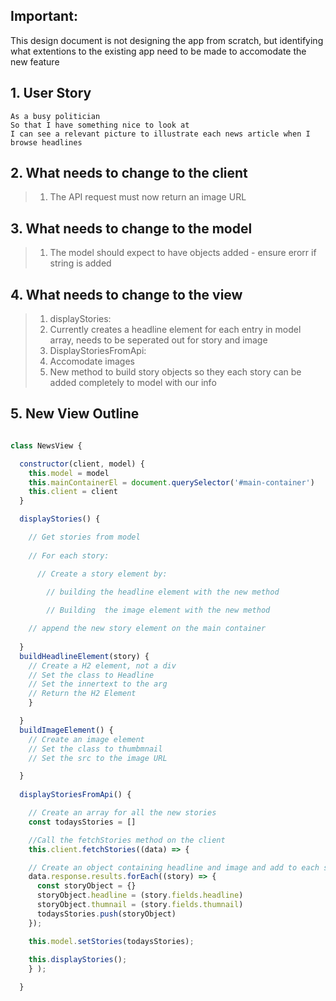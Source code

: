 ## Important: 

This design document is not designing the app from scratch, but identifying what extentions to the existing app need to be made to accomodate the new feature 

## 1. User Story

```
As a busy politician
So that I have something nice to look at
I can see a relevant picture to illustrate each news article when I browse headlines
```
## 2. What needs to change to the client

> 1. The API request must now return an image URL 


## 3. What needs to change to the model

> 1. The model should expect to have objects added - ensure erorr if string is added 

## 4. What needs to change to the view 

> 1. displayStories:
>   1. Currently creates a headline element for each entry in model array, needs to be seperated out for story and image
> 2. DisplayStoriesFromApi:
>   1. Accomodate images
> 3. New method to build story objects so they each story can be added completely to model with our info 

## 5. New View Outline

```Javascript

class NewsView {

  constructor(client, model) {
    this.model = model
    this.mainContainerEl = document.querySelector('#main-container')
    this.client = client
  }

  displayStories() {

    // Get stories from model
    
    // For each story:

      // Create a story element by:
    
        // building the headline element with the new method 

        // Building  the image element with the new method 

    // append the new story element on the main container
    
  }
  buildHeadlineElement(story) {
    // Create a H2 element, not a div
    // Set the class to Headline
    // Set the innertext to the arg
    // Return the H2 Element
    }

  }
  buildImageElement() {
    // Create an image element
    // Set the class to thumbmnail
    // Set the src to the image URL

  }
  
  displayStoriesFromApi() {

    // Create an array for all the new stories
    const todaysStories = []

    //Call the fetchStories method on the client
    this.client.fetchStories((data) => {

    // Create an object containing headline and image and add to each story to the model
    data.response.results.forEach((story) => {
      const storyObject = {}
      storyObject.headline = (story.fields.headline)
      storyObject.thumnail = (story.fields.thumnail)
      todaysStories.push(storyObject)
    });

    this.model.setStories(todaysStories);
    
    this.displayStories();
    } );

  }
  
```


```